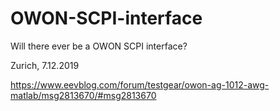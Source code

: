 # OWON-SCPI-interface
Will there ever be a OWON SCPI interface?

Zurich, 7.12.2019

https://www.eevblog.com/forum/testgear/owon-ag-1012-awg-matlab/msg2813670/#msg2813670
